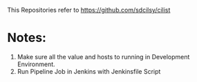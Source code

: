 This Repositories refer to https://github.com/sdcilsy/cilist

# Notes:
1. Make sure all the value and hosts to running in Development Environment.
2. Run Pipeline Job in Jenkins with Jenkinsfile Script
